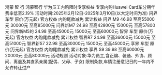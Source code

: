 鸿蒙	智 行
鸿蒙智行
华为员工内购限时专享权益
专享内购Huawei Card车分期年费率低至2.19%
活动时间:2025年2月12日-2025年3月10日(以大定时间为准)
问界
车型	原价(万元起)	官方权益	内购尾款减免	累计权益
问界 M9	46.98	至高55000元	30000元	至高85000元
问界新M7	24.98	至高42800元	15000元	至高57800元
问界新M5的	24.98	至高45000元	15000元	至高60000元
智界
车型	原价(万元起)	官方权益	内购尾款减免	累计权益
智界R7	24.98	至高36000元	15000元	至高51000元
智界新S7	22.98	至高30000元	15000元	至高45000元
享界
车型	原价(万元起)	官方权益	内购尾款减免	累计权益
享界 S9	39.98	至高60000元	20000元	至高80000元
活动规则
活动对象:华为员工,含正编、装通、外协、顾问、离退及其直系亲属(配偶、父母、子女)
限制条款,车情注册意记日的一年内不允许转让过户
